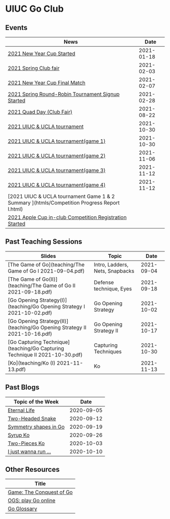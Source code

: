 # UIUC Go Club 

## Events

|   News                                                                                                            |   Date            |
|   ------------------                                                                                              |   ----------      |
| [2021 New Year Cup Started](https://mp.weixin.qq.com/s/bPjedUT2o6xc3yx41TpB6w)                                    |   2021-01-18      |
| [2021 Spring Club fair](https://mp.weixin.qq.com/s/C_GXdu8aPyoXi911MrlTPA)                                        |   2021-02-03      |
| [2021 New Year Cup Final Match](https://mp.weixin.qq.com/s/qqjGcIu-OATsWwKjj3NNvA)                                |   2021-02-07      |
| [2021 Spring Round-Robin Tournament Signup Started](https://mp.weixin.qq.com/s/yRQqs7kiX8RX8-bqhnFHUg)            |   2021-02-28      |
| [2021 Quad Day (Club Fair)](https://mp.weixin.qq.com/s/k8W3jOAAhi-Q75IFcsQ-Vw)                                    |   2021-08-22      |
| [2021 UIUC & UCLA tournament](blogs/2021-10-30/tournament)                                                        |   2021-10-30      |
| [2021 UIUC & UCLA tournament(game 1)](https://www.bilibili.com/video/BV1rU4y1u7Rw)                                |   2021-10-30      |
| [2021 UIUC & UCLA tournament(game 2)](https://www.bilibili.com/video/BV1QQ4y1S7Tt)                                |   2021-11-06      |
| [2021 UIUC & UCLA tournament(game 3)](https://www.bilibili.com/video/BV1fg411K7EM)                                |   2021-11-12      |
| [2021 UIUC & UCLA tournament(game 4)](https://www.bilibili.com/video/BV15M4y1P7g2)                                |   2021-11-12      |
| [2021 UIUC & UCLA tournament Game 1 & 2 Summary ](htmls/Competition Progress Report I.html)                       |                   |
| [2021 Apple Cup in-club Competition Registration Started ](https://mp.weixin.qq.com/s/05hF0U4jbypJQl6or0XqCw)     |                   |



## Past Teaching Sessions 

| Slides                                                       | Topic                           | Date       |
| ------------------------------------------------------------ | ------------------------------- | ---------- |
| [The Game of Go](teaching/The Game of Go I 2021-09-04.pdf)   | Intro, Ladders, Nets, Snapbacks | 2021-09-04 |
| [The Game of Go(II)](teaching/The Game of Go II 2021-09-18.pdf) | Defense technique, Eyes      | 2021-09-18 |
| [Go Opening Strategy(I)](teaching/Go Opening Strategy I 2021-10-02.pdf) | Go Opening Strategy  | 2021-10-02 |
| [Go Opening Strategy(II)](teaching/Go Opening Strategy II 2021-10-16.pdf)| Go Opening Strategy II | 2021-10-17 |
| [Go Capturing Technique](teaching/Go Capturing Technique II 2021-10-30.pdf)| Capturing Techniques | 2021-10-30 |
| [Ko](teaching/Ko (I) 2021-11-13.pdf)| Ko | 2021-11-13 |


## Past Blogs

|   Topic of the Week                                                       |   Date            |
|   ------------------                                                      |   ----------      |
| [Eternal Life](blogs/2020-09-05/eternal-life)                             |   2020-09-05      |
| [Two-Headed Snake](blogs/2020-09-12/two-headed-snake)                     |   2020-09-12      |
| [Symmetry shapes in Go](blogs/2020-09-19/symmetry-points)                 |   2020-09-19      |
| [Syrup Ko](blogs/2020-09-26/syrup-ko)                                     |   2020-09-26      |
| [Two-Pieces Ko](blogs/2020-10-03/two-pieces-ko)                           |   2020-10-03      |
| [I just wanna run ...](blogs/2020-10-10/The-most-hilarious-tsumego)       |   2020-10-10      |



## Other Resources

|   Title                                                                                                         |
|   ------------------                                                                                            |
| [Game: The Conquest of Go](https://store.steampowered.com/app/1264970/The_Conquest_of_Go)                       |
| [OGS: play Go online](https://online-go.com)                                                                    |
| [Go Glossary](https://en.wikipedia.org/wiki/List_of_Go_terms)                                                   |

